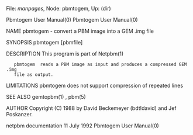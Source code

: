 File: *manpages*,  Node: pbmtogem,  Up: (dir)

Pbmtogem User Manual(0)                                Pbmtogem User Manual(0)



NAME
       pbmtogem - convert a PBM image into a GEM .img file


SYNOPSIS
       pbmtogem [pbmfile]


DESCRIPTION
       This program is part of Netpbm(1)

       pbmtogem  reads a PBM image as input and produces a compressed GEM .img
       file as output.


LIMITATIONS
       pbmtogem does not support compression of repeated lines


SEE ALSO
       gemtopbm(1) , pbm(5)



AUTHOR
       Copyright (C) 1988 by David Beckemeyer (bdt!david) and Jef Poskanzer.



netpbm documentation             11 July 1992          Pbmtogem User Manual(0)
